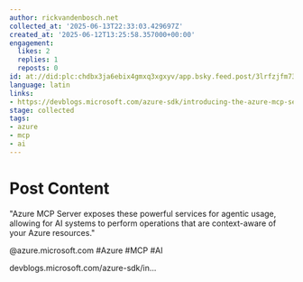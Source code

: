 ```yaml
---
author: rickvandenbosch.net
collected_at: '2025-06-13T22:33:03.429697Z'
created_at: '2025-06-12T13:25:58.357000+00:00'
engagement:
  likes: 2
  replies: 1
  reposts: 0
id: at://did:plc:chdbx3ja6ebix4gmxq3xgxyv/app.bsky.feed.post/3lrfzjfm73223
language: latin
links:
- https://devblogs.microsoft.com/azure-sdk/introducing-the-azure-mcp-server/
stage: collected
tags:
- azure
- mcp
- ai
---
```


# Post Content

"Azure MCP Server exposes these powerful services for agentic usage, allowing for AI systems to perform operations that are context-aware of your Azure resources."

@azure.microsoft.com #Azure #MCP #AI

devblogs.microsoft.com/azure-sdk/in...